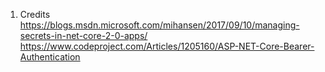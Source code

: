 
1. Credits
https://blogs.msdn.microsoft.com/mihansen/2017/09/10/managing-secrets-in-net-core-2-0-apps/
https://www.codeproject.com/Articles/1205160/ASP-NET-Core-Bearer-Authentication